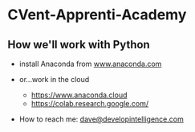 # CVent-Apprenti-Academy

## How we'll work with Python
* install Anaconda from www.anaconda.com
* or...work in the cloud
  * https://www.anaconda.cloud
  * https://colab.research.google.com/


* How to reach me: dave@developintelligence.com
